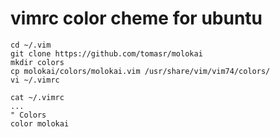# vimrc color cheme for ubuntu
```
cd ~/.vim
git clone https://github.com/tomasr/molokai
mkdir colors
cp molokai/colors/molokai.vim /usr/share/vim/vim74/colors/
vi ~/.vimrc

cat ~/.vimrc
...
" Colors
color molokai
```
